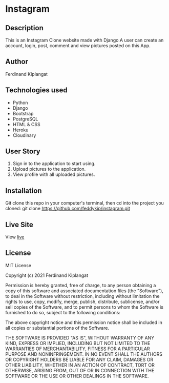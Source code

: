 # Instagram
## Description
This is an Instagram Clone website made with Django.A user can create an account, login, post, comment and view pictures posted on this App.
## Author
Ferdinand Kiplangat
## Technologies used
* Python
* Django
* Bootstrap
* PostgreSQL
* HTML & CSS
* Heroku
* Cloudinary
## User Story
1. Sign in to the application to start using.
2. Upload  pictures to the application.
3. View profile with all uploaded pictures.

## Installation
Git clone this repo in your computer's terminal, then cd into the project you cloned: git clone https://github.com/feddykip/instagram.git

## Live Site
View [live](https://fed-insta.herokuapp.com/)

## License
MIT License

Copyright (c) 2021 Ferdinand Kiplangat

Permission is hereby granted, free of charge, to any person obtaining a copy
of this software and associated documentation files (the "Software"), to deal
in the Software without restriction, including without limitation the rights
to use, copy, modify, merge, publish, distribute, sublicense, and/or sell
copies of the Software, and to permit persons to whom the Software is
furnished to do so, subject to the following conditions:

The above copyright notice and this permission notice shall be included in all
copies or substantial portions of the Software.

THE SOFTWARE IS PROVIDED "AS IS", WITHOUT WARRANTY OF ANY KIND, EXPRESS OR
IMPLIED, INCLUDING BUT NOT LIMITED TO THE WARRANTIES OF MERCHANTABILITY,
FITNESS FOR A PARTICULAR PURPOSE AND NONINFRINGEMENT. IN NO EVENT SHALL THE
AUTHORS OR COPYRIGHT HOLDERS BE LIABLE FOR ANY CLAIM, DAMAGES OR OTHER
LIABILITY, WHETHER IN AN ACTION OF CONTRACT, TORT OR OTHERWISE, ARISING FROM,
OUT OF OR IN CONNECTION WITH THE SOFTWARE OR THE USE OR OTHER DEALINGS IN THE
SOFTWARE.




 
